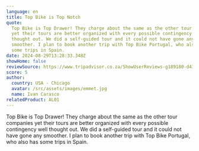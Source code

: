 ```yaml
---
language: en
title: Top Bike is Top Notch
quote:
  Top Bike is Top Drawer! They charge about the same as the other tour companies
  yet their tours are better organized with every possible contingency well
  thought out. We did a self-guided tour and it could not have gone any
  smoother. I plan to book another trip with Top Bike Portugal, who also has
  some trips in Spain.
date: 2024-08-29T13:28:33.348Z
showHome: false
reviewSource: https://www.tripadvisor.co.za/ShowUserReviews-g189180-d4105907-r927815925-Top_Bike_Tours_Portugal-Porto_Porto_District_Northern_Portugal.html
score: 5
author:
  country: USA - Chicago
  avatar: /src/assets/images/emmet.jpg
  name: Ivan Carasco
relatedProduct: AL01
---
```


Top Bike is Top Drawer! They charge about the same as the other tour companies
yet their tours are better organized with every possible contingency well
thought out. We did a self-guided tour and it could not have gone any smoother.
I plan to book another trip with Top Bike Portugal, who also has some trips in
Spain.

